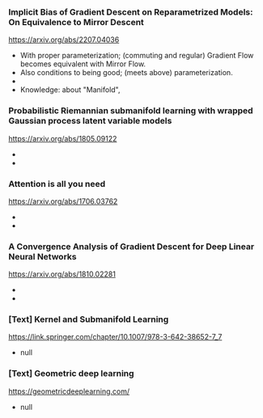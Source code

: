 ### Implicit Bias of Gradient Descent on Reparametrized Models: On Equivalence to Mirror Descent

<https://arxiv.org/abs/2207.04036>

- With proper parameterization; (commuting and regular) Gradient Flow becomes equivalent with Mirror Flow.
- Also conditions to being good; (meets above) parameterization. 
-
- Knowledge: about "Manifold", 


### Probabilistic Riemannian submanifold learning with wrapped Gaussian process latent variable models

<https://arxiv.org/abs/1805.09122>

-
-

### Attention is all you need

<https://arxiv.org/abs/1706.03762>

-
-

### A Convergence Analysis of Gradient Descent for Deep Linear Neural Networks

<https://arxiv.org/abs/1810.02281>

-
-





### [Text] Kernel and Submanifold Learning

<https://link.springer.com/chapter/10.1007/978-3-642-38652-7_7>

- null

### [Text] Geometric deep learning

<https://geometricdeeplearning.com/>

- null
